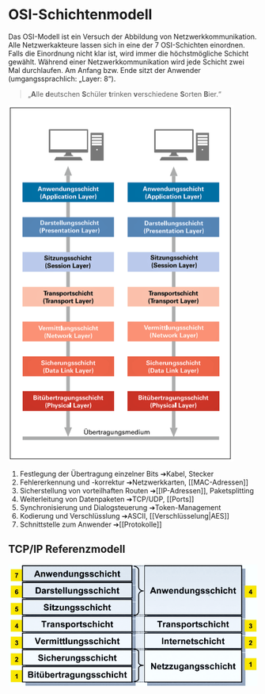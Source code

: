 # OSI-Schichtenmodell
Das OSI-Modell ist ein Versuch der Abbildung von Netzwerkkommunikation. Alle Netzwerkakteure lassen sich in eine der 7 OSI-Schichten einordnen. Falls die Einordnung nicht klar ist, wird immer die höchstmögliche Schicht gewählt. Während einer Netzwerkkommunikation wird jede Schicht zwei Mal durchlaufen. Am Anfang bzw. Ende sitzt der Anwender (umgangssprachlich: „Layer: 8“).

> „**A**lle **d**eutschen **S**chüler **t**rinken **v**erschiedene **S**orten **B**ier.“

![](../_Medien/OSI_Schichtenmodell.png)

1. Festlegung der Übertragung einzelner Bits 
   ➔Kabel, Stecker 
2. Fehlererkennung und -korrektur 
   ➔Netzwerkkarten, [[MAC-Adressen]] 
3. Sicherstellung von vorteilhaften Routen 
   ➔[[IP-Adressen]], Paketsplitting
4. Weiterleitung von Datenpaketen 
   ➔TCP/UDP, [[Ports]] 
5. Synchronisierung und Dialogsteuerung 
   ➔Token-Management 
6. Kodierung und Verschlüsslung 
   ➔ASCII, [[Verschlüsselung|AES]] 
7. Schnittstelle zum Anwender 
   ➔[[Protokolle]]

## TCP/IP Referenzmodell
![](../_Medien/TCP_IP_Referenzmodell.png)
